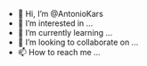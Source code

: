- 👋 Hi, I’m @AntonioKars
- 👀 I’m interested in ...
- 🌱 I’m currently learning ...
- 💞️ I’m looking to collaborate on ...
- 📫 How to reach me ...

<!---
AntonioKars/AntonioKars is a ✨ special ✨ repository because its `README.md` (this file) appears on your GitHub profile.
You can click the Preview link to take a look at your changes.
--->
